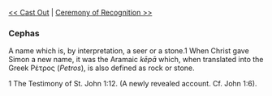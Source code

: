 [<< Cast Out](Cast%20Out)  |  [Ceremony of Recognition >>](Ceremony%20of%20Recognition)

### Cephas
A name which is, by interpretation, a seer or a stone.1 When Christ gave Simon a new name, it was the Aramaic *kēpā* which, when translated into the Greek Pέτρος (*Petros*), is also defined as rock or stone.



1 The Testimony of St. John 1:12. (A newly revealed account. Cf. John 1:6).